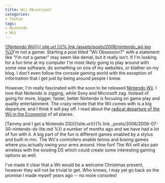 ```yaml
---
title: Wii Obsession?
categories:
- Techie
tags:
- Nintendo
- Wii
---
```


[![Nintendo Wii]({{ site.url }}{% link /assets/posts/2006/nintendo_wii.jpg %})](http://www.nintendo.com/channel/wii)I'm not a gamer.
Starting a post titled "Wii Obsession?" with a statement like "I'm not a gamer" may seem like denial, but it really isn't. If I'm looking for a fun time at my computer I'm most likely going to play around with some new software, do something on one of my websites, or blather on my blog. I don't even follow the console gaming world with the exception of information that I get just by being around people I know.

However, I'm really fascinated with the soon to be released [Nintendo Wii](http://www.nintendo.com/channel/wii). I love that Nintendo is zigging, while Sony and Microsoft zag. Instead of going for more, bigger, faster, better Nintendo is focusing on game play and quality entertainment. The crazy remote that the Wii comes with is a big departure, and I think it will pay off. I read about the [radical departure of the Wii in the Economist](http://www.economist.com/business/displaystory.cfm?story_id=E1_RDRDSRS) of all places.

[Tammy and I got a Nintendo DS]({{site.url}}{% link _posts/2006/2006-07-30-nintendo-ds-lite.md %}) a number of months ago and we have had a lot of fun with it. A big part of the fun is different games enabled by a stylus and built-in mic. The Wii's controllers enable tennis and boxing games where you actually swing your arms around. How fun! The Wii will also pair wireless with the existing DS which could create some interesting gaming options as well.

I've made it clear that a Wii would be a welcome Christmas present, however they will not be trivial to get. Who knows, I may yet go back on the promise I made myself years ago -- no more consoles!
